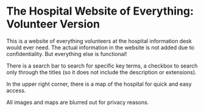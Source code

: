 <h1>The Hospital Website of Everything: Volunteer Version</h1>

<p>This is a website of everything volunteers at the hospital information desk would ever need. The actual information in the website is not added due to confidentiality. But everything else is functional!</p>
<p>There is a search bar to search for specific key terms, a checkbox to search only through the titles (so it does not include the description or extensions).</p>
<p>In the upper right corner, there is a map of the hospital for quick and easy access. </p>
<p>All images and maps are blurred out for privacy reasons.</p>
